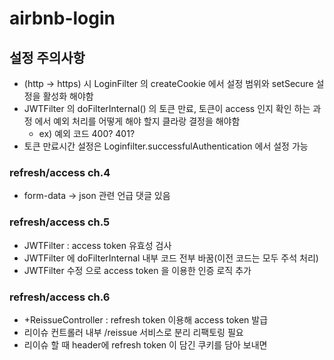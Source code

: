 # airbnb-login

## 설정 주의사항
* (http -> https) 시 LoginFilter 의 createCookie 에서 설정 범위와 setSecure 설정을 활성화 해야함 
* JWTFilter 의 doFilterInternal() 의 토큰 만료, 토큰이 access 인지 확인 하는 과정 에서 예외 처리를 어떻게 해야 할지 클라랑 결정을 해야함
  * ex) 예외 코드 400? 401?
* 토큰 만료시간 설정은 Loginfilter.successfulAuthentication 에서 설정 가능

### refresh/access ch.4
* form-data -> json 관련 언급 댓글 있음

### refresh/access ch.5
* JWTFilter : access token 유효성 검사
* JWTFilter 에 doFilterInternal 내부 코드 전부 바꿈(이전 코드는 모두 주석 처리)
* JWTFilter 수정 으로 access token 을 이용한 인증 로직 추가 

### refresh/access ch.6 
* +ReissueController : refresh token 이용해 access token 발급
* 리이슈 컨트롤러 내부 /reissue 서비스로 분리 리팩토링 필요
* 리이슈 할 때 header에 refresh token 이 담긴 쿠키를 담아 보내면 